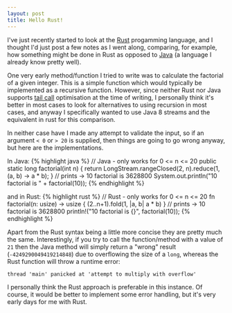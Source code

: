 ```yaml
---
layout: post
title: Hello Rust!
---
```

I've just recently started to look at the [Rust][2] progamming language, and I thought I'd just post a few notes as I went along, comparing, for example, how something might be done in Rust as opposed to [Java][3] (a language I already know pretty well).

One very early method/function I tried to write was to calculate the factorial of a given integer. This is a simple function which would typically be implemented as a recursive function. However, since neither Rust nor Java supports [tail call][4] optimisation at the time of writing, I personally think it's better in most cases to look for alternatives to using recursion in most cases, and anyway I specifically wanted to use Java 8 streams and the equivalent in rust for this comparison.

In neither case have I made any attempt to validate the input, so if an argument `< 0` or `> 20` is supplied, then things are going to go wrong anyway, but here are the implementations.

In Java:
{% highlight java %}
// Java - only works for 0 <= n <= 20
public static long factorial(int n) {
    return LongStream.rangeClosed(2, n).reduce(1, (a, b) -> a * b);
}
// prints -> 10 factorial is 3628800 
System.out.println("10 factorial is " + factorial(10));
{% endhighlight %}

and in Rust:
{% highlight rust %}
// Rust - only works for 0 <= n <= 20
fn factorial(n: usize) -> usize {
    (2..n+1).fold(1, |a, b| a * b)
}
// prints -> 10 factorial is 3628800 
println!("10 factorial is {}", factorial(10));
{% endhighlight %}

Apart from the Rust syntax being a little more concise they are pretty much the same. Interestingly, if you try to call the function/method with a value of `21` then the Java method will simply return a "wrong" result (`-4249290049419214848`) due to overflowing the size of a `long`, whereas the Rust function will throw a runtime error:

`thread 'main' panicked at 'attempt to multiply with overflow'`

I personally think the Rust approach is preferable in this instance. Of course, it would be better to implement some error handling, but it's very early days for me with Rust. 


[1]: https://jekyllrb.com "Jekyll"

[2]: https://www.rust-lang.org "Rust"

[3]: http://openjdk.java.net "Java"

[4]: https://en.wikipedia.org/wiki/Tail_call "tail call"
